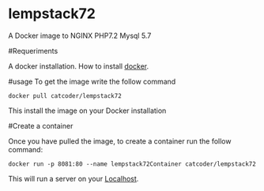 # lempstack72
A Docker image to NGINX PHP7.2 Mysql 5.7

#Requeriments

A docker installation. How to install [docker](https://docs.docker.com/install/ "Docker installation").

#usage
To get the image write the follow command

`docker pull catcoder/lempstack72`

This install the image on your Docker installation

#Create a container

Once you have pulled the image, to create a container run the follow command:

`docker run -p 8081:80 --name lempstack72Container catcoder/lempstack72`

This will run a server on your [Localhost](https://localhost:8081 "Docker installation").